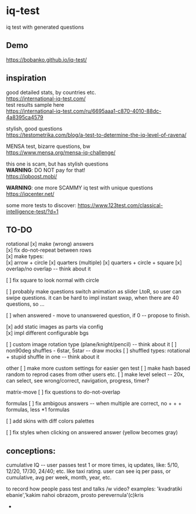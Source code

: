 # iq-test

iq test with generated questions

## Demo

https://bobanko.github.io/iq-test/

## inspiration

good detailed stats, by countries etc.  
https://international-iq-test.com/  
test results sample here  
https://international-iq-test.com/ru/6695aaa1-c870-4010-88dc-4a8395ca4579

stylish, good questions  
https://testometrika.com/blog/a-test-to-determine-the-iq-level-of-ravena/

MENSA test, bizarre questions, bw  
https://www.mensa.org/mensa-iq-challenge/

this one is scam, but has stylish questions  
**WARNING**: DO NOT pay for that!  
https://iqboost.mobi/

**WARNING**: one more SCAMMY iq test with unique questions
https://iqcenter.net/

some more tests to discover:
https://www.123test.com/classical-intelligence-test/?d=1

## TO-DO

rotational
[x] make (wrong) answers  
[x] fix do-not-repeat between rows  
[x] make types:  
[x] arrow + circle
[x] quarters (multiple)
[x] quarters + circle + square
[x] overlap/no overlap -- think about it

[ ] fix square to look normal with circle

[ ] probably make questions switch animation as slider LtoR,
so user can swipe questions. it can be hard to impl instant swap,
when there are 40 questions, so ...

[ ] when answered - move to unanswered question, if 0 -- propose to finish.

[x] add static images as parts via config  
[x] impl different configurable bgs

[ ] custom image rotation type (plane/knight/pencil) -- think about it
[ ] non90deg shuffles - 6star, 5star -- draw mocks
[ ] shuffled types: rotational + stupid shuffle in one -- think about it

other
[ ] make more custom settings for easier gen test
[ ] make hash based random to reprod cases from other users etc.
[ ] make level select -- 20x, can select, see wrong/correct, navigation, progress, timer?

matrix-move
[ ] fix questions to do-not-overlap

formulas
[ ] fix ambigous answers -- when multiple are correct, no + + + formulas, less \*1 formulas

[ ] add skins with diff colors palettes

[ ] fix styles when clicking on answered answer (yellow becomes gray)

## conceptions:

cumulative IQ -- user passes test 1 or more times, iq updates, like: 5/10, 12/20, 17/30, 24/40; etc.
like taxi rating. user can see iq per pass, or cumulative, avg per week, month, year, etc.

to record how people pass test and talks /w video?
examples:
'kvadratiki ebanie','kakim nahoi obrazom, prosto perevernula'(c)kris

-
